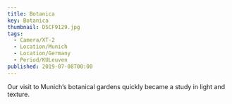 ```yaml
---
title: Botanica
key: Botanica
thumbnail: DSCF9129.jpg
tags:
  - Camera/XT-2
  - Location/Munich
  - Location/Germany
  - Period/KULeuven
published: 2019-07-08T00:00
---
```

Our visit to Munich’s botanical gardens quickly became a study in light and texture.
